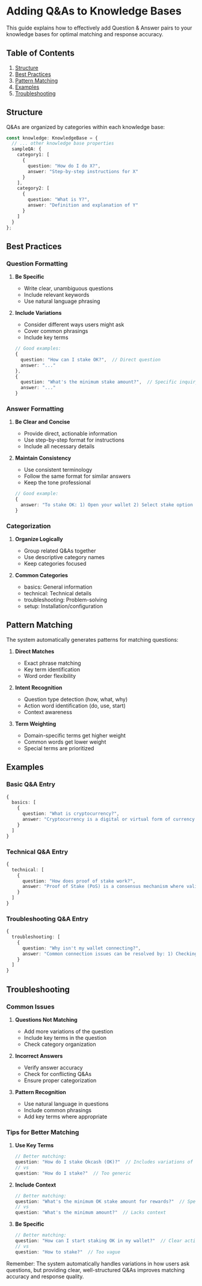# Adding Q&As to Knowledge Bases

This guide explains how to effectively add Question & Answer pairs to your knowledge bases for optimal matching and response accuracy.

## Table of Contents

1. [Structure](#structure)
2. [Best Practices](#best-practices)
3. [Pattern Matching](#pattern-matching)
4. [Examples](#examples)
5. [Troubleshooting](#troubleshooting)

## Structure

Q&As are organized by categories within each knowledge base:

```typescript
const knowledge: KnowledgeBase = {
  // ... other knowledge base properties
  sampleQA: {
    category1: [
      {
        question: "How do I do X?",
        answer: "Step-by-step instructions for X"
      }
    ],
    category2: [
      {
        question: "What is Y?",
        answer: "Definition and explanation of Y"
      }
    ]
  }
};
```

## Best Practices

### Question Formatting

1. **Be Specific**
   - Write clear, unambiguous questions
   - Include relevant keywords
   - Use natural language phrasing

2. **Include Variations**
   - Consider different ways users might ask
   - Cover common phrasings
   - Include key terms

   ```typescript
   // Good examples:
   {
     question: "How can I stake OK?",  // Direct question
     answer: "..."
   },
   {
     question: "What's the minimum stake amount?",  // Specific inquiry
     answer: "..."
   }
   ```

### Answer Formatting

1. **Be Clear and Concise**
   - Provide direct, actionable information
   - Use step-by-step format for instructions
   - Include all necessary details

2. **Maintain Consistency**
   - Use consistent terminology
   - Follow the same format for similar answers
   - Keep the tone professional

   ```typescript
   // Good example:
   {
     answer: "To stake OK: 1) Open your wallet 2) Select stake option 3) Choose amount"
   }
   ```

### Categorization

1. **Organize Logically**
   - Group related Q&As together
   - Use descriptive category names
   - Keep categories focused

2. **Common Categories**
   - basics: General information
   - technical: Technical details
   - troubleshooting: Problem-solving
   - setup: Installation/configuration

## Pattern Matching

The system automatically generates patterns for matching questions:

1. **Direct Matches**
   - Exact phrase matching
   - Key term identification
   - Word order flexibility

2. **Intent Recognition**
   - Question type detection (how, what, why)
   - Action word identification (do, use, start)
   - Context awareness

3. **Term Weighting**
   - Domain-specific terms get higher weight
   - Common words get lower weight
   - Special terms are prioritized

## Examples

### Basic Q&A Entry

```typescript
{
  basics: [
    {
      question: "What is cryptocurrency?",
      answer: "Cryptocurrency is a digital or virtual form of currency that uses cryptography for security."
    }
  ]
}
```

### Technical Q&A Entry

```typescript
{
  technical: [
    {
      question: "How does proof of stake work?",
      answer: "Proof of Stake (PoS) is a consensus mechanism where validators stake tokens to participate in block validation. The more tokens staked, the higher the chance of being selected to validate blocks."
    }
  ]
}
```

### Troubleshooting Q&A Entry

```typescript
{
  troubleshooting: [
    {
      question: "Why isn't my wallet connecting?",
      answer: "Common connection issues can be resolved by: 1) Checking internet connection 2) Updating wallet software 3) Restarting the application"
    }
  ]
}
```

## Troubleshooting

### Common Issues

1. **Questions Not Matching**
   - Add more variations of the question
   - Include key terms in the question
   - Check category organization

2. **Incorrect Answers**
   - Verify answer accuracy
   - Check for conflicting Q&As
   - Ensure proper categorization

3. **Pattern Recognition**
   - Use natural language in questions
   - Include common phrasings
   - Add key terms where appropriate

### Tips for Better Matching

1. **Use Key Terms**
   ```typescript
   // Better matching:
   question: "How do I stake Okcash (OK)?"  // Includes variations of name
   // vs
   question: "How do I stake?"  // Too generic
   ```

2. **Include Context**
   ```typescript
   // Better matching:
   question: "What's the minimum OK stake amount for rewards?"  // Specific context
   // vs
   question: "What's the minimum amount?"  // Lacks context
   ```

3. **Be Specific**
   ```typescript
   // Better matching:
   question: "How can I start staking OK in my wallet?"  // Clear action
   // vs
   question: "How to stake?"  // Too vague
   ```

Remember: The system automatically handles variations in how users ask questions, but providing clear, well-structured Q&As improves matching accuracy and response quality.